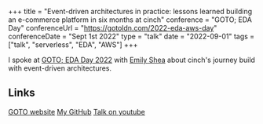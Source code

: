 +++
title =  "Event-driven architectures in practice: lessons learned building an e-commerce platform in six months at cinch"
conference = "GOTO; EDA Day"
conferenceUrl = "https://gotoldn.com/2022-eda-aws-day"
conferenceDate = "Sept 1st 2022"
type = "talk"
date = "2022-09-01"
tags = ["talk", "serverless", "EDA", "AWS"]
+++

I spoke at [GOTO; EDA Day 2022](https://gotoldn.com/2022-eda-aws-day/schedule?date=2022-09-01) with [Emily Shea](https://twitter.com/em__shea) about cinch's journey build with event-driven architectures.

## Links

[GOTO website](https://files.gotocon.com/uploads/slides/conference_55/2122/original/EDA%20Day%20goto%20Sept%201st%202022%20-%20Toli%20%26%20Emily.pdf)
[My GitHub](https://github.com/Apostolos-Daniel/goto-eda-day-talk-Sept-2022/blob/main/EDA%20Day%20goto%20Sept%201st%202022%20-%20Toli%20%26%20Emily.pdf)
[Talk on youtube](https://youtu.be/wM-dTroS0FA?t=469)